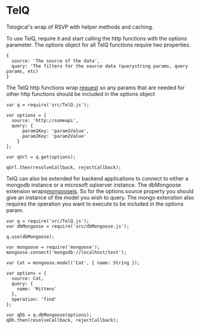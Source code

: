 TelQ
====
Telogical's wrap of RSVP with helper methods and caching.

To use TelQ, require it and start calling the http functions with the options
parameter.  The options object for all TelQ functions require two properties.
```
{
  source: 'The source of the data',
  query: 'The filters for the source data (querystring params, query params, etc)
}
```

The TelQ http functions wrap [request](https://github.com/mikeal/request) so any params that are
needed for other http functions should be included in the options object
```
var q = require('src/TelQ.js');

var options = {
  source: 'http://someapi',
  query: {
      param1Key: 'param1Value',
      param2Key: 'param2Value'
    }
};

var qUrl = q.get(options);

qUrl.then(resolveCallback, rejectCallback);

```

TelQ can also be extended for backend applications to connect to either a mongodb instance or a microsoft sqlserver instance.  The dbMongoose extension wraps[mongoosejs](http://mongoosejs.com).  So for the options.source property you should give an instance of the model you wish to query.  The mongo extenstion also requires the operation you want to execute to be included in the options param.  


```
var q = require('src/TelQ.js');
var dbMongoose = require('src/dbMongoose.js');

q.use(dbMongoose);

var mongoose = require('mongoose');
mongoose.connect('mongodb://localhost/test');

var Cat = mongoose.model('Cat', { name: String });

var options = {
  source: Cat,
  query: {
    name: 'Mittens'
  },
  operation: 'find'
};

var qDb = q.dbMongoose(options);
qDb.then(resolveCallback, rejectCallback);
```

